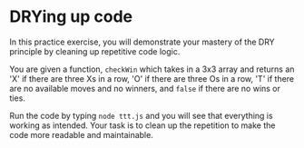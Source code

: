 # DRYing up code

In this practice exercise, you will demonstrate your mastery of the DRY
principle by cleaning up repetitive code logic.

You are given a function, `checkWin` which takes in a 3x3 array and returns an
'X' if there are three Xs in a row, 'O' if there are three Os in a row, 'T' if
there are no available moves and no winners, and `false` if there are no wins or
ties.

Run the code by typing `node ttt.js` and you will see that everything is working
as intended. Your task is to clean up the repetition to make the code more
readable and maintainable.
